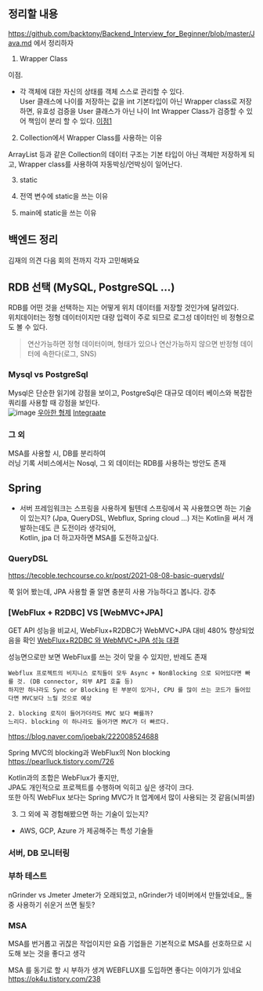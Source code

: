 ## 정리할 내용

https://github.com/backtony/Backend_Interview_for_Beginner/blob/master/Java.md
에서 정리하자

1. Wrapper Class

이점.
- 각 객체에 대한 자신의 상태를 객체 스스로 관리할 수 있다.  
  User 클래스에 나이를 저장하는 값을 int 기본타입이 아닌 Wrapper class로 저장하면,
  유효성 검증을 User 클래스가 아닌 나이 Int Wrapper Class가 검증할 수 있어 책임이 분리 할 수 있다.
  [이점1](https://tecoble.techcourse.co.kr/post/2020-05-29-wrap-primitive-type/)
  
2. Collection에서 Wrapper Class를 사용하는 이유

ArrayList 등과 같은 Collection의 데이터 구조는 기본 타입이 아닌 객체만 저장하게 되고, Wrapper class를 사용하여 자동박싱/언박싱이 일어난다.

3. static

4. 전역 변수에 static을 쓰는 이유

5. main에 static을 쓰는 이유

## 백엔드 정리

김재의 의견
다음 회의 전까지 각자 고민해봐요

## RDB 선택 (MySQL, PostgreSQL ...)
RDB를 어떤 것을 선택하는 지는 어떻게 위치 데이터를 저장할 것인가에 달려있다.  
위치데이터는 정형 데이터이지만 대량 입력이 주로 되므로 로그성 데이터인 비 정형으로도 볼 수 있다.  
> 연산가능하면 정형 데이터이며, 형태가 있으나 연산가능하지 않으면 반정형 데이터에 속한다(로그, SNS)

### Mysql vs PostgreSql
Mysql은 단순한 읽기에 강점을 보이고, PostgreSql은 대규모 데이터 베이스와 복잡한 쿼리를 사용할 때 강점을 보인다.  
![image](https://user-images.githubusercontent.com/38308337/194551491-5ad0b6db-3bf5-4f01-9ab7-4556c98ee918.png)
[우아한 형제](https://techblog.woowahan.com/6550/)
[Integraate](https://www.integrate.io/ko/blog/postgresql-vs-mysql-the-critical-differences-ko/)

### 그 외
MSA를 사용할 시, DB를 분리하여  
러닝 기록 서비스에서는 Nosql, 그 외 데이터는 RDB를 사용하는 방안도 존재  

## Spring
- 서버 프레임워크는 스프링을 사용하게 될텐데 스프링에서 꼭 사용했으면 하는 기술이 있는지? (Jpa, QueryDSL, Webflux, Spring cloud ...)
저는 Kotlin을 써서 개발하는데도 큰 도전이라 생각되어,    
Kotlin, jpa 더 하고자하면 MSA를 도전하고싶다.  

### QueryDSL

https://tecoble.techcourse.co.kr/post/2021-08-08-basic-querydsl/

쭉 읽어 봤는데, JPA 사용할 줄 알면 충분히 사용 가능하다고 봅니다. 강추

### [WebFlux + R2DBC] VS [WebMVC+JPA]
GET API 성능을 비교시, WebFlux+R2DBC가 WebMVC+JPA 대비 480% 향상되었음을 확인
[WebFlux+R2DBC 와 WebMVC+JPA 성능 대결](https://www.manty.co.kr/bbs/detail/develop?id=198&scroll=comment)

성능면으로만 보면 WebFlux를 쓰는 것이 맞을 수 있지만, 반레도 존재

```
Webflux 프로젝트의 비지니스 로직들이 모두 Async + NonBlocking 으로 되어있다면 빠를 것. (DB connector, 외부 API 호출 등)
하지만 하나라도 Sync or Blocking 된 부분이 있거나, CPU 를 많이 쓰는 코드가 들어있다면 MVC보다 느릴 것으로 예상

2. blocking 로직이 들어가더라도 MVC 보다 빠를까? 
느리다. blocking 이 하나라도 들어가면 MVC가 더 빠르다.
```
https://blog.naver.com/joebak/222008524688

Spring MVC의 blocking과 WebFlux의 Non blocking
https://pearlluck.tistory.com/726

Kotlin과의 조합은 WebFlux가 좋지만,   
JPA도 개인적으로 프로젝트를 수행하며 익히고 싶은 생각이 크다.    
또한 아직 WebFlux 보다는 Spring MVC가 It 업계에서 많이 사용되는 것 같음(뇌피셜)  


3. 그 외에 꼭 경험해봤으면 하는 기술이 있는지?

- AWS, GCP, Azure 가 제공해주는 특성 기술들


### 서버, DB 모니터링

### 부하 테스트

nGrinder vs Jmeter
Jmeter가 오래되었고, nGrinder가 네이버에서 만들었네요,, 
둘 중 사용하기 쉬운거 쓰면 될듯?

### MSA

MSA를 번거롭고 귀찮은 작업이지만 요즘 기업들은 기본적으로 MSA를 선호하므로 시도해 보는 것을 좋다고 생각

MSA 를 동기로 할 시 부하가 생겨 WEBFLUX를 도입하면 좋다는 이야기가 있네요
https://ok4u.tistory.com/238



